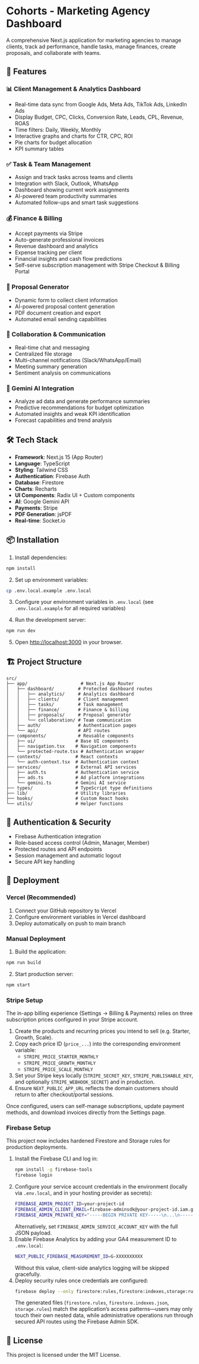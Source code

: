 # Cohorts - Marketing Agency Dashboard

A comprehensive Next.js application for marketing agencies to manage clients, track ad performance, handle tasks, manage finances, create proposals, and collaborate with teams.

## 🚀 Features

### 📊 Client Management & Analytics Dashboard
- Real-time data sync from Google Ads, Meta Ads, TikTok Ads, LinkedIn Ads
- Display Budget, CPC, Clicks, Conversion Rate, Leads, CPL, Revenue, ROAS
- Time filters: Daily, Weekly, Monthly
- Interactive graphs and charts for CTR, CPC, ROI
- Pie charts for budget allocation
- KPI summary tables

### ✅ Task & Team Management
- Assign and track tasks across teams and clients
- Integration with Slack, Outlook, WhatsApp
- Dashboard showing current work assignments
- AI-powered team productivity summaries
- Automated follow-ups and smart task suggestions

### 💰 Finance & Billing
- Accept payments via Stripe
- Auto-generate professional invoices
- Revenue dashboard and analytics
- Expense tracking per client
- Financial insights and cash flow predictions
- Self-serve subscription management with Stripe Checkout & Billing Portal

### 📝 Proposal Generator
- Dynamic form to collect client information
- AI-powered proposal content generation
- PDF document creation and export
- Automated email sending capabilities

### 💬 Collaboration & Communication
- Real-time chat and messaging
- Centralized file storage
- Multi-channel notifications (Slack/WhatsApp/Email)
- Meeting summary generation
- Sentiment analysis on communications

### 🤖 Gemini AI Integration
- Analyze ad data and generate performance summaries
- Predictive recommendations for budget optimization
- Automated insights and weak KPI identification
- Forecast capabilities and trend analysis

## 🛠 Tech Stack

- **Framework**: Next.js 15 (App Router)
- **Language**: TypeScript
- **Styling**: Tailwind CSS
- **Authentication**: Firebase Auth
- **Database**: Firestore
- **Charts**: Recharts
- **UI Components**: Radix UI + Custom components
- **AI**: Google Gemini API
- **Payments**: Stripe
- **PDF Generation**: jsPDF
- **Real-time**: Socket.io

## 📦 Installation

1. Install dependencies:
```bash
npm install
```

2. Set up environment variables:
```bash
cp .env.local.example .env.local
```

3. Configure your environment variables in `.env.local` (see `.env.local.example` for all required variables)

4. Run the development server:
```bash
npm run dev
```

5. Open [http://localhost:3000](http://localhost:3000) in your browser.

## 🏗 Project Structure

```
src/
├── app/                    # Next.js App Router
│   ├── dashboard/         # Protected dashboard routes
│   │   ├── analytics/     # Analytics dashboard
│   │   ├── clients/       # Client management
│   │   ├── tasks/         # Task management
│   │   ├── finance/       # Finance & billing
│   │   ├── proposals/     # Proposal generator
│   │   └── collaboration/ # Team communication
│   ├── auth/              # Authentication pages
│   └── api/               # API routes
├── components/            # Reusable components
│   ├── ui/               # Base UI components
│   ├── navigation.tsx    # Navigation components
│   └── protected-route.tsx # Authentication wrapper
├── contexts/             # React contexts
│   └── auth-context.tsx  # Authentication context
├── services/             # External API services
│   ├── auth.ts           # Authentication service
│   ├── ads.ts            # Ad platform integrations
│   └── gemini.ts         # Gemini AI service
├── types/                # TypeScript type definitions
├── lib/                  # Utility libraries
├── hooks/                # Custom React hooks
└── utils/                # Helper functions
```

## 🔐 Authentication & Security

- Firebase Authentication integration
- Role-based access control (Admin, Manager, Member)
- Protected routes and API endpoints
- Session management and automatic logout
- Secure API key handling

## 🚀 Deployment

### Vercel (Recommended)
1. Connect your GitHub repository to Vercel
2. Configure environment variables in Vercel dashboard
3. Deploy automatically on push to main branch

### Manual Deployment
1. Build the application:
```bash
npm run build
```

2. Start production server:
```bash
npm start
```

### Stripe Setup

The in-app billing experience (Settings → Billing & Payments) relies on three subscription prices configured in your Stripe account.

1. Create the products and recurring prices you intend to sell (e.g. Starter, Growth, Scale).
2. Copy each price ID (`price_...`) into the corresponding environment variable:
	- `STRIPE_PRICE_STARTER_MONTHLY`
	- `STRIPE_PRICE_GROWTH_MONTHLY`
	- `STRIPE_PRICE_SCALE_MONTHLY`
3. Set your Stripe keys locally (`STRIPE_SECRET_KEY`, `STRIPE_PUBLISHABLE_KEY`, and optionally `STRIPE_WEBHOOK_SECRET`) and in production.
4. Ensure `NEXT_PUBLIC_APP_URL` reflects the domain customers should return to after checkout/portal sessions.

Once configured, users can self-manage subscriptions, update payment methods, and download invoices directly from the Settings page.

### Firebase Setup

This project now includes hardened Firestore and Storage rules for production deployments.

1. Install the Firebase CLI and log in:
	```bash
	npm install -g firebase-tools
	firebase login
	```
2. Configure your service account credentials in the environment (locally via `.env.local`, and in your hosting provider as secrets):
	```bash
	FIREBASE_ADMIN_PROJECT_ID=your-project-id
	FIREBASE_ADMIN_CLIENT_EMAIL=firebase-adminsdk@your-project-id.iam.gserviceaccount.com
	FIREBASE_ADMIN_PRIVATE_KEY="-----BEGIN PRIVATE KEY-----\n...\n-----END PRIVATE KEY-----\n"
	```
	Alternatively, set `FIREBASE_ADMIN_SERVICE_ACCOUNT_KEY` with the full JSON payload.
3. Enable Firebase Analytics by adding your GA4 measurement ID to `.env.local`:
	```bash
	NEXT_PUBLIC_FIREBASE_MEASUREMENT_ID=G-XXXXXXXXXX
	```
	Without this value, client-side analytics logging will be skipped gracefully.
4. Deploy security rules once credentials are configured:
	```bash
	firebase deploy --only firestore:rules,firestore:indexes,storage:rules
	```
	The generated files (`firestore.rules`, `firestore.indexes.json`, `storage.rules`) match the application’s access patterns—users may only touch their own nested data, while administrative operations run through secured API routes using the Firebase Admin SDK.

## 📝 License

This project is licensed under the MIT License.
